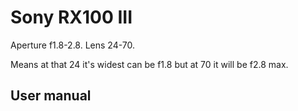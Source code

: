 # Sony RX100 III

Aperture f1.8-2.8. Lens 24-70.

Means at that 24 it's widest can be f1.8 but at 70 it will be f2.8 max.

## User manual

[](https://www.sony.com/electronics/support/compact-cameras-dsc-rx-series/dsc-rx100m3/manuals)